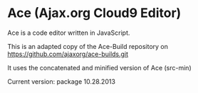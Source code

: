 Ace (Ajax.org Cloud9 Editor)
============================

Ace is a code editor written in JavaScript.

This is an adapted copy of the Ace-Build repository on
https://github.com/ajaxorg/ace-builds.git

It uses the concatenated and minified version of Ace (src-min)

Current version: package 10.28.2013
